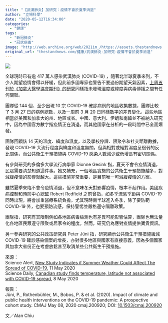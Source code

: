 ```yaml
---
title: "【武漢肺炎】加研究：疫情不會於夏季消退"
author: "立場科學"
date: "2020-05-12T16:34:00"
categories:
  - "健康"
tags:
  - "新冠肺炎"
  - "冠狀病毒"
image: "http://web.archive.org/web/2021im_/https://assets.thestandnews.com/media/photos/Untitled-1-16_YaIjL_4aw1i6E.png"
original_url: "thestandnews.com/健康/武漢肺炎-加研究-疫情不會於夏季消退"
---
```

![](http://web.archive.org/web/2021im_/https://assets.thestandnews.com/media/photos/Untitled-1-16_YaIjL_4aw1i6E.png)

全球現時已有逾 417 萬人感染武漢肺炎 (COVID-19) ，隨著北半球夏季來到，不少人期望疫情會得以紓緩，但此前多國專家也警告不要過份期望天氣因素，[上周五刊於《加拿大醫學協會期刊》的研究](http://web.archive.org/web/20211229132536/https://doi.org/10.1503/cmaj.200920)同樣指未發現溫度或緯度與病毒傳播之間有任何關聯。

團隊從 144 個、至少出現 10 宗 COVID-19 確診病例的地區收集數據，團隊比較了 3 月 27 日的病例總數，以及一周前 3 月 20 日同樣數字的差異變化。這些地區相當於美國和加拿大的州、地區或省。中國、意大利、伊朗和南韓並不被納入研究中，因為中國官方數字指疫情正在消退，而其他國家在分析的一段時間中已全面爆發。

團隊回顧該 14 天的溫度、緯度和濕度，以及學校停課、限聚令和社交距離數據，發現 COVID-19 大流行程度與緯度和溫度無關，但與相對或絕對濕度呈很弱的反比關係，而公共衛生干預措施與 COVID-19 感染人數減少或低增長有密切關係。

有參與研究的多倫多大學流行病學家 Dionne Gesink 指，夏天不會令疫情消退，民眾需要清楚知道這件事。她又補充，一個地區實施的公共衛生干預措施越多，對減緩疫情的影響就越大。這些措施非常重要，是目前唯一可減緩疫情的方案。

雖然夏季來臨不會令疫情消退，但不意味冬天對影響疫情，根本不起作用。美國疾病控制和預防中心總監 Robert Redfield 之前曾指，如冬季流感季節與 COVID-19 同時出現，將會加重醫療系統負擔。尤其現時南半球進入冬季，除了要防範 COVID-19 外，也要預防流感，保持警惕並嚴格遵守隔離政策。

團隊指，研究有其限制例如各地區病毒檢測也有差異可能影響估算，團隊也無法量化各地區民眾遵守限聚或居家令的程度。然而，研究仍為應對疫情提供寶貴資訊。

另一參與研究的公共政策研究員 Peter Jüni 指，研究顯示公共衛生干預措施緩減 COVID-19 確診感染個案的增長，亦對很多地區與國家有直接意義，因為多個國家與加拿大省份正在考慮放鬆甚至取消某些公共衛生干預措施。

來源：  
Science Alert, [New Study Indicates if Summer Weather Could Affect The Spread of COVID-19](http://web.archive.org/web/20211229132536/https://www.sciencealert.com/study-says-summer-won-t-be-the-coronavirus-saviour-we-hoped-for), 11 May 2020  
Science Daily, [Canadian study finds temperature, latitude not associated with COVID-19 spread](http://web.archive.org/web/20211229132536/https://www.sciencedaily.com/releases/2020/05/200508083551.htm), 8 May 2020

報告：  
Jüni, P., Rothenbühler, M., Bobos, P. & et al. (2020). Impact of climate and public health interventions on the COVID-19 pandemic: A prospective cohort study. CMAJ May 08, 2020 cmaj.200920; DOI: [10.1503/cmaj.200920](http://web.archive.org/web/20211229132536/https://doi.org/10.1503/cmaj.200920)

文／Alan Chiu